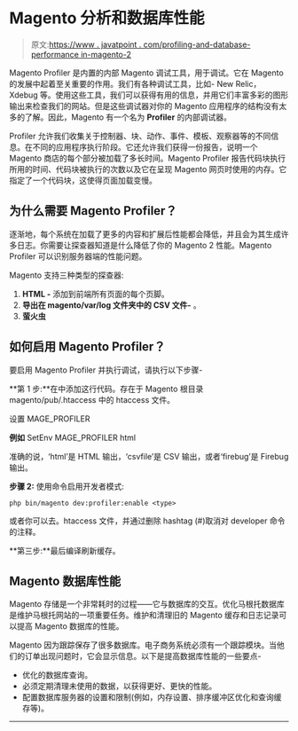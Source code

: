 # Magento 分析和数据库性能

> 原文:[https://www . javatpoint . com/profiling-and-database-performance in-magento-2](https://www.javatpoint.com/profiling-and-database-performance-in-magento-2)

Magento Profiler 是内置的内部 Magento 调试工具，用于调试。它在 Magento 的发展中起着至关重要的作用。我们有各种调试工具，比如- New Relic，Xdebug 等。使用这些工具，我们可以获得有用的信息，并用它们丰富多彩的图形输出来检查我们的网站。但是这些调试器对你的 Magento 应用程序的结构没有太多的了解。因此，Magento 有一个名为 **Profiler** 的内部调试器。

Profiler 允许我们收集关于控制器、块、动作、事件、模板、观察器等的不同信息。在不同的应用程序执行阶段。它还允许我们获得一份报告，说明一个 Magento 商店的每个部分被加载了多长时间。Magento Profiler 报告代码块执行所用的时间、代码块被执行的次数以及它在呈现 Magento 网页时使用的内存。它指定了一个代码块，这使得页面加载变慢。

## 为什么需要 Magento Profiler？

逐渐地，每个系统在加载了更多的内容和扩展后性能都会降低，并且会为其生成许多日志。你需要让探查器知道是什么降低了你的 Magento 2 性能。Magento Profiler 可以识别服务器端的性能问题。

Magento 支持三种类型的探查器:

1.  **HTML -** 添加到前端所有页面的每个页脚。
2.  **导出在 magento/var/log 文件夹中的 CSV 文件-** 。
3.  **萤火虫**

## 如何启用 Magento Profiler？

要启用 Magento Profiler 并执行调试，请执行以下步骤-

**第 1 步:**在中添加这行代码。存在于 Magento 根目录 magento/pub/.htaccess 中的 htaccess 文件。

设置 MAGE_PROFILER

**例如** SetEnv MAGE_PROFILER html

准确的说，<type>‘html’是 HTML 输出，‘csvfile’是 CSV 输出，或者‘firebug’是 Firebug 输出。</type>

**步骤 2:** 使用命令启用开发者模式:

```
php bin/magento dev:profiler:enable <type>

```

或者你可以去。htaccess 文件，并通过删除 hashtag (#)取消对 developer 命令的注释。

**第三步:**最后编译刷新缓存。

## Magento 数据库性能

Magento 存储是一个非常耗时的过程——它与数据库的交互。优化马根托数据库是维护马根托网站的一项重要任务。维护和清理旧的 Magento 缓存和日志记录可以提高 Magento 数据库的性能。

Magento 因为跟踪保存了很多数据库。电子商务系统必须有一个跟踪模块。当他们的订单出现问题时，它会显示信息。以下是提高数据库性能的一些要点-

*   优化的数据库查询。
*   必须定期清理未使用的数据，以获得更好、更快的性能。
*   配置数据库服务器的设置和限制(例如，内存设置、排序缓冲区优化和查询缓存等)。

* * *